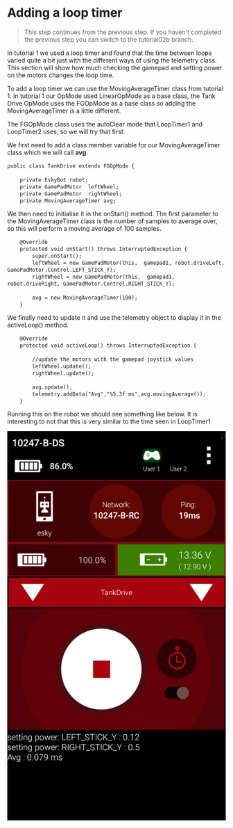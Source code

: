 # Adding a loop timer

> This step continues from the previous step. If you haven't completed the previous step you can switch to the tutorial02b branch.

In tutorial 1 we used a loop timer and found that the time between loops varied quite a bit just with the different ways of using the telemetry class. This section will show how much checking the gamepad and setting power on the motors changes the loop time.

To add a loop timer we can use the MovingAverageTimer class from tutorial 1. In tutorial 1 our OpMode used LinearOpMode as a base class, the Tank Drive OpMode uses the FGOpMode as a base class so adding the MovingAverageTimer is a little different.

The FGOpMode class uses the autoClear mode that LoopTimer1 and LoopTimer2 uses, so we will try that first.

We first need to add a class member variable for our MovingAverageTimer class which we will call **avg**.

```
public class TankDrive extends FGOpMode {

    private EskyBot robot;
    private GamePadMotor  leftWheel;
    private GamePadMotor  rightWheel;
    private MovingAverageTimer avg;
```

We then need to initialise it in the onStart\(\) method. The first parameter to the MovingAverageTimer class is the number of samples to average over, so this will perform a moving average of 100 samples.

```
    @Override
    protected void onStart() throws InterruptedException {
        super.onStart();
        leftWheel = new GamePadMotor(this,  gamepad1, robot.driveLeft, GamePadMotor.Control.LEFT_STICK_Y);
        rightWheel = new GamePadMotor(this,  gamepad1, robot.driveRight, GamePadMotor.Control.RIGHT_STICK_Y);

        avg = new MovingAverageTimer(100);
    }
```

We finally need to update it and use the telemetry object to display it in the activeLoop\(\) method.

```
    @Override
    protected void activeLoop() throws InterruptedException {

        //update the motors with the gamepad joystick values
        leftWheel.update();
        rightWheel.update();

        avg.update();
        telemetry.addData("Avg","%5.3f ms",avg.movingAverage());
    }
```

Running this on the robot we should see something like below. It is interesting to not that this is very similar to the time seen in LoopTimer1

![](/assets/Screenshot_20170702-160037.png)


